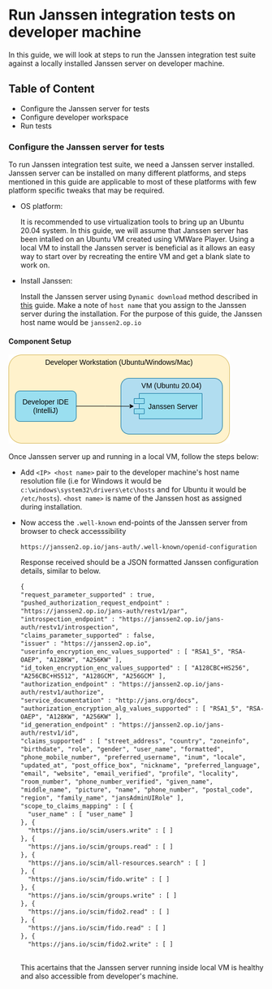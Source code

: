# Run Janssen integration tests on developer machine

In this guide, we will look at steps to run the Janssen integration test suite against a locally installed Janssen server on developer machine.

## Table of Content

- Configure the Janssen server for tests
- Configure developer workspace
- Run tests

### Configure the Janssen server for tests

To run Janssen integration test suite, we need a Janssen server installed. Janssen server can be installed on many different platforms, and steps mentioned in this guide are applicable to most of these platforms with few platform specific tweaks that may be required. 

- OS platform: 
  
  It is recommended to use virtualization tools to bring up an Ubuntu 20.04 system. In this guide, we will assume that Janssen server has been intalled on an Ubuntu VM created using VMWare Player. Using a local VM to install the Janssen server is beneficial as it allows an easy way to start over by recreating the entire VM and get a blank slate to work on.
  
- Install Janssen: 

  Install the Janssen server using `Dynamic download` method described in [this](https://github.com/JanssenProject/jans/wiki#janssen-installation) guide. Make a note of `host name` that you assign to the Janssen server during the installation. For the purpose of this guide, the Janssen host name would be `janssen2.op.io`

#### Component Setup

![Component Diagram](../assets/developer/images/image-run-integration-test-from-workspace-06122022.png)


Once Janssen server up and running in a local VM, follow the steps below:
- Add `<IP> <host name>` pair to the developer machine's host name resolution file (i.e for Windows it would be `c:\windows\system32\drivers\etc\hosts` and for Ubuntu it would be `/etc/hosts`). `<host name>` is name of the Janssen host as assigned during installation.
- Now access the `.well-known` end-points of the Janssen server from browser to check accesssibility

  ```
  https://janssen2.op.io/jans-auth/.well-known/openid-configuration
  ```
  
  Response received should be a JSON formatted Janssen configuration details, similar to below.
  
  ```
  {
  "request_parameter_supported" : true,
  "pushed_authorization_request_endpoint" : "https://janssen2.op.io/jans-auth/restv1/par",
  "introspection_endpoint" : "https://janssen2.op.io/jans-auth/restv1/introspection",
  "claims_parameter_supported" : false,
  "issuer" : "https://janssen2.op.io",
  "userinfo_encryption_enc_values_supported" : [ "RSA1_5", "RSA-OAEP", "A128KW", "A256KW" ],
  "id_token_encryption_enc_values_supported" : [ "A128CBC+HS256", "A256CBC+HS512", "A128GCM", "A256GCM" ],
  "authorization_endpoint" : "https://janssen2.op.io/jans-auth/restv1/authorize",
  "service_documentation" : "http://jans.org/docs",
  "authorization_encryption_alg_values_supported" : [ "RSA1_5", "RSA-OAEP", "A128KW", "A256KW" ],
  "id_generation_endpoint" : "https://janssen2.op.io/jans-auth/restv1/id",
  "claims_supported" : [ "street_address", "country", "zoneinfo", "birthdate", "role", "gender", "user_name", "formatted", "phone_mobile_number", "preferred_username", "inum", "locale", "updated_at", "post_office_box", "nickname", "preferred_language", "email", "website", "email_verified", "profile", "locality", "room_number", "phone_number_verified", "given_name", "middle_name", "picture", "name", "phone_number", "postal_code", "region", "family_name", "jansAdminUIRole" ],
  "scope_to_claims_mapping" : [ {
    "user_name" : [ "user_name" ]
  }, {
    "https://jans.io/scim/users.write" : [ ]
  }, {
    "https://jans.io/scim/groups.read" : [ ]
  }, {
    "https://jans.io/scim/all-resources.search" : [ ]
  }, {
    "https://jans.io/scim/fido.write" : [ ]
  }, {
    "https://jans.io/scim/groups.write" : [ ]
  }, {
    "https://jans.io/scim/fido2.read" : [ ]
  }, {
    "https://jans.io/scim/fido.read" : [ ]
  }, {
    "https://jans.io/scim/fido2.write" : [ ]
    
  ```
  
  This acertains that the Janssen server running inside local VM is healthy and also accessible from developer's machine.
